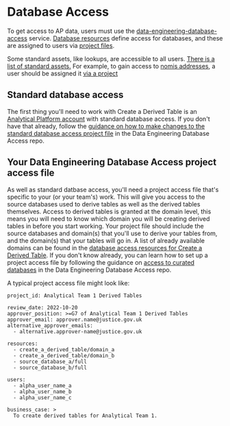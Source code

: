 # Database Access

To get access to AP data, users must use the [data-engineering-database-access](https://github.com/moj-analytical-services/data-engineering-database-access) service. [Database resources](https://github.com/moj-analytical-services/data-engineering-database-access/tree/main/database_access) define access for databases, and these are assigned to users via [project files](https://github.com/moj-analytical-services/data-engineering-database-access/tree/main/project_access).

Some standard assets, like lookups, are accessible to all users. [There is a list of standard assets.](https://github.com/moj-analytical-services/data-engineering-database-access/blob/f4f433c5363a8a2d591c53913ee3bbdfe70b6f99/project_access/standard-database-access.yaml)
For example, to gain access to [nomis addresses](https://github.com/moj-analytical-services/data-engineering-database-access/tree/f4f433c5363a8a2d591c53913ee3bbdfe70b6f99/database_access/nomis/addresses), a user should be assigned it [via a project](https://github.com/moj-analytical-services/data-engineering-database-access/blob/f4f433c5363a8a2d591c53913ee3bbdfe70b6f99/project_access/nomis_dbt.yaml#L18)

## Standard database access

The first thing you'll need to work with Create a Derived Table is an [Analytical Platform account](https://user-guidance.analytical-platform.service.justice.gov.uk/get-started.html#2-analytical-platform-account) with standard database access. If you don't have that already, follow the [guidance on how to make changes to the standard database access project file](https://github.com/moj-analytical-services/data-engineering-database-access#standard-database-access) in the Data Engineering Database Access repo.

## Your Data Engineering Database Access project access file

As well as standard datbase access, you'll need a project access file that's specific to your (or your team's) work. This will give you access to the source databases used to derive tables as well as the derived tables themselves. Access to derived tables is granted at the domain level, this means you will need to know which domain you will be creating derived tables in before you start working. Your project file should include the source databases and domain(s) that you'll use to derive your tables from, and the domain(s) that your tables will go in. A list of already available domains can be found in the [database access resources for Create a Derived Table](https://github.com/moj-analytical-services/data-engineering-database-access/tree/main/database_access/create_a_derived_table). If you don't know already, you can learn how to set up a project access file by following the guidance on [access to curated databases](https://github.com/moj-analytical-services/data-engineering-database-access#access-to-curated-databases) in the Data Engineering Database Access repo.

A typical project access file might look like:

```
project_id: Analytical Team 1 Derived Tables

review_date: 2022-10-20
approver_position: >=G7 of Analytical Team 1 Derived Tables
approver_email: approver.name@justice.gov.uk
alternative_approver_emails:
  - alternative.approver-name@justice.gov.uk

resources:
  - create_a_derived_table/domain_a
  - create_a_derived_table/domain_b
  - source_database_a/full
  - source_database_b/full

users:
  - alpha_user_name_a
  - alpha_user_name_b
  - alpha_user_name_c

business_case: >
  To create derived tables for Analytical Team 1.
```
